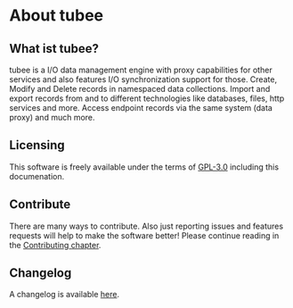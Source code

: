# About tubee

## What ist tubee?
tubee is a I/O data management engine with proxy capabilities for other services and also features I/O synchronization support for those.
Create, Modify and Delete records in namespaced data collections. Import and export records from and to different technologies like databases, files, http services and more.
Access endpoint records via the same system (data proxy) and much more.

## Licensing
This software is freely available under the terms of [GPL-3.0](https://github.com/gyselroth/tubee/LICENSE) including this documenation.

## Contribute
There are many ways to contribute. Also just reporting issues and features requests will help to make the software better!
Please continue reading in the [Contributing chapter](https://github.com/gyselroth/tubee/blob/master/CONTRIBUTING.md).

## Changelog
A changelog is available [here](https://github.com/gyselroth/tubee/blob/master/CHANGELOG.md).
